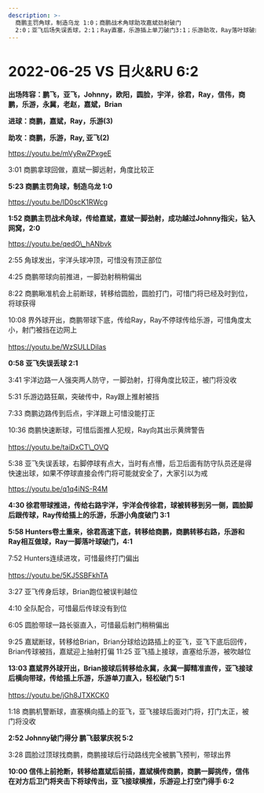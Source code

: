 ```yaml
---
description: >-
  商鹏主罚角球，制造乌龙 1:0；商鹏战术角球助攻嘉斌劲射破门
  2:0；亚飞后场失误丢球，2:1；Ray直塞，乐游插上单刀破门3:1；乐游助攻，Ray落叶球破门，4:1；亚飞横敲，乐游插上单刀破门，5:1；Johnny为对方破门，5:2；亚飞横敲，乐游迎上打空门得手，6:2
---
```


# 2022-06-25 VS 日火\&RU 6:2

**出场阵容：鹏飞，亚飞，Johnny，欧阳，圆脸，宇洋，徐君，Ray，信伟，商鹏，乐游，永冀，老赵，嘉斌，Brian**

**进球：商鹏，嘉斌，Ray，乐游(3)**

**助攻：商鹏，乐游，Ray, 亚飞(2)**

https://youtu.be/mVyRwZPxgeE

3:01 商鹏拿球回做，嘉斌一脚远射，角度比较正&#x20;

**5:23 商鹏主罚角球，制造乌龙 1:0**

https://youtu.be/ID0scK1RWcg

**1:52 商鹏主罚战术角球，传给嘉斌，嘉斌一脚劲射，成功越过Johnny指尖，钻入网窝，2:0**

https://youtu.be/qedO\_hANbvk

2:55 角球发出，宇洋头球冲顶，可惜没有顶正部位&#x20;

4:25 商鹏带球向前推进，一脚劲射稍稍偏出&#x20;

8:22 商鹏瞅准机会上前断球，转移给圆脸，圆脸打门，可惜门将已经及时到位，将球获得&#x20;

10:08 界外球开出，商鹏带球下底，传给Ray，Ray不停球传给乐游，可惜角度太小，射门被挡在边网上\
\
https://youtu.be/WzSULLDilas

**0:58 亚飞失误丢球 2:1**&#x20;

3:41 宇洋边路一人强突两人防守，一脚劲射，打得角度比较正，被门将没收&#x20;

5:31 乐游边路狂飙，突破传中，Ray跟上推射被挡&#x20;

7:33 商鹏边路传到后点，宇洋跟上可惜没能打正&#x20;

10:36 商鹏快速断球，可惜后面推人犯规，Ray向其出示黄牌警告\
\
https://youtu.be/taiDxCT\_OVQ

5:38 亚飞失误丢球，右脚停球有点大，当时有点懵，后卫后面有防守队员还是得快速出球，如果不停球直接会传门将可能就安全了，大家引以为戒

https://youtu.be/q1q4iNS-R4M

**4:30 徐君带球推进，传给右路宇洋，宇洋会传徐君，球被转移到另一侧，圆脸脚后跟传球，Ray传给插上的乐游，乐游小角度破门 3:1**&#x20;

**5:58 Hunters卷土重来，徐君高速下底，转移给商鹏，商鹏转移右路，乐游和Ray相互做球，Ray一脚落叶球破门，4:1**&#x20;

7:52 Hunters连续进攻，可惜最终打门偏出\
\
https://youtu.be/5KJ5SBFkhTA

3:27 亚飞传身后球，Brian跑位被误判越位&#x20;

4:10 全队配合，可惜最后传球没有到位&#x20;

6:05 圆脸带球一路长驱直入，可惜最后射门稍稍偏出&#x20;

9:25 嘉斌断球，转移给Brian，Brian分球给边路插上的亚飞，亚飞下底后回传，Brian传球被挡，嘉斌迎上抽射打偏 11:25 亚飞插上接球，直塞给乐游，被吹越位&#x20;

**13:03 嘉斌界外球开出，Brian接球后转移给永冀，永冀一脚精准直传，亚飞接球后横向带球，传给插上乐游，乐游单刀直入，轻松破门 5:1**\
\
https://youtu.be/jGh8JTXKCK0

1:18 商鹏机警断球，直塞横向插上的亚飞，亚飞接球后面对门将，打门太正，被门将没收&#x20;

**2:52 Johnny破门得分 鹏飞鼓掌庆祝 5:2**&#x20;

3:28 圆脸过顶球找商鹏，商鹏接球后行动路线完全被鹏飞预判，带球出界&#x20;

**10:00 信伟上前抢断，转移给嘉斌后前插，嘉斌横传商鹏，商鹏一脚挑传，信伟在对方后卫门将夹击下将球传出，亚飞接球横推，乐游迎上打空门得手 6:2**
